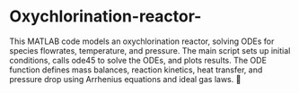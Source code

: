 # Oxychlorination-reactor-
This MATLAB code models an oxychlorination reactor, solving ODEs for species flowrates, temperature, and pressure. The main script sets up initial conditions, calls ode45 to solve the ODEs, and plots results. The ODE function defines mass balances, reaction kinetics, heat transfer, and pressure drop using Arrhenius equations and ideal gas laws. 🚀
